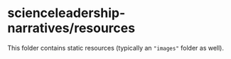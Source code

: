 # scienceleadership-narratives/resources

This folder contains static resources (typically an `"images"` folder as well).
